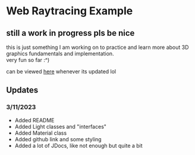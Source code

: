 # Web Raytracing Example
## still a work in progress pls be nice

this is just something I am working on to practice and learn more about 3D graphics fundamentals and implementation.  
very fun so far :^)  

can be viewed [here](https://rt-example.jsanchezroa.umasscreate.net/) whenever its updated lol

## Updates
### 3/11/2023
* Added README
* Added Light classes and "interfaces"
* Added Material class
* Added github link and some styling
* Added a lot of JDocs, like not enough but quite a bit